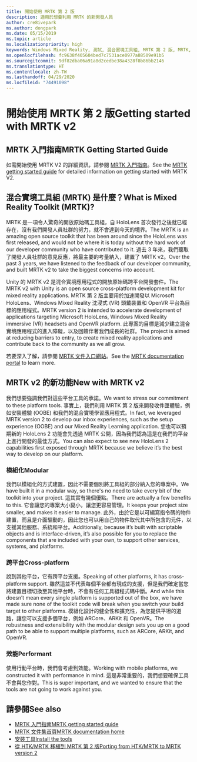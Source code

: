 ```yaml
---
title: 開始使用 MRTK 第 2 版
description: 適用於想要利用 MRTK 的新開發人員
author: cre8ivepark
ms.author: dongpark
ms.date: 05/15/2019
ms.topic: article
ms.localizationpriority: high
keywords: Windows Mixed Reality, 測試, 混合實境工具組, MRTK 第 2 版, MRTK, 工具, SDK, HoloLens, HoloLens 2
ms.openlocfilehash: fc9638f405604bed7c7531ace0977a88509e91b5
ms.sourcegitcommit: 9df82dba06a91a8d2cedbe38a4328f8b86bb2146
ms.translationtype: HT
ms.contentlocale: zh-TW
ms.lasthandoff: 04/29/2020
ms.locfileid: "74491098"
---
```

# <a name="getting-started-with-mrtk-v2"></a><span data-ttu-id="b45c7-104">開始使用 MRTK 第 2 版</span><span class="sxs-lookup"><span data-stu-id="b45c7-104">Getting started with MRTK v2</span></span>

## <a name="mrtk-getting-started-guide"></a><span data-ttu-id="b45c7-105">MRTK 入門指南</span><span class="sxs-lookup"><span data-stu-id="b45c7-105">MRTK Getting Started Guide</span></span>
<span data-ttu-id="b45c7-106">如需開始使用 MRTK V2 的詳細資訊，請參閱 [MRTK 入門指南](https://microsoft.github.io/MixedRealityToolkit-Unity/Documentation/GettingStartedWithTheMRTK.html)。</span><span class="sxs-lookup"><span data-stu-id="b45c7-106">See the [MRTK getting started guide](https://microsoft.github.io/MixedRealityToolkit-Unity/Documentation/GettingStartedWithTheMRTK.html) for detailed information on getting started with MRTK V2.</span></span>

## <a name="what-is-mixed-reality-toolkit-mrtk"></a><span data-ttu-id="b45c7-107">混合實境工具組 (MRTK) 是什麼？</span><span class="sxs-lookup"><span data-stu-id="b45c7-107">What is Mixed Reality Toolkit (MRTK)?</span></span>
<span data-ttu-id="b45c7-108">MRTK 是一項令人驚奇的開放原始碼工具組，自 HoloLens 首次發行之後就已經存在，沒有我們開發人員社群的努力，就不會達到今天的境界。</span><span class="sxs-lookup"><span data-stu-id="b45c7-108">The MRTK is an amazing open source toolkit that has been around since the HoloLens was first released, and would not be where it is today without the hard work of our developer community who have contributed to it.</span></span> <span data-ttu-id="b45c7-109">過去 3 年來，我們聽取了開發人員社群的意見反應，將最主要的考量納入，建置了 MRTK v2。</span><span class="sxs-lookup"><span data-stu-id="b45c7-109">Over the past 3 years, we have listened to the feedback of our developer community, and built MRTK v2 to take the biggest concerns into account.</span></span>  

<span data-ttu-id="b45c7-110">Unity 的 MRTK v2 是混合實境應用程式的開放原始碼跨平台開發套件。</span><span class="sxs-lookup"><span data-stu-id="b45c7-110">The MRTK v2 with Unity is an open source cross-platform development kit for mixed reality applications.</span></span>  <span data-ttu-id="b45c7-111">MRTK 第 2 版主要用於加速開發以 Microsoft HoloLens、Windows Mixed Reality 沈浸式 (VR) 頭戴裝置和 OpenVR 平台為目標的應用程式。</span><span class="sxs-lookup"><span data-stu-id="b45c7-111">MRTK version 2 is intended to accelerate development of applications targeting Microsoft HoloLens, Windows Mixed Reality immersive (VR) headsets and OpenVR platform.</span></span> <span data-ttu-id="b45c7-112">此專案的目標是減少建立混合實境應用程式的進入障礙，以及回饋伴著我們成長的社群。</span><span class="sxs-lookup"><span data-stu-id="b45c7-112">The project is aimed at reducing barriers to entry, to create mixed reality applications and contribute back to the community as we all grow.</span></span> 

<span data-ttu-id="b45c7-113">若要深入了解，請參閱 [MRTK 文件入口網站](https://microsoft.github.io/MixedRealityToolkit-Unity/README.html)。</span><span class="sxs-lookup"><span data-stu-id="b45c7-113">See the [MRTK documentation portal](https://microsoft.github.io/MixedRealityToolkit-Unity/README.html) to learn more.</span></span>

## <a name="new-with-mrtk-v2"></a><span data-ttu-id="b45c7-114">MRTK v2 的新功能</span><span class="sxs-lookup"><span data-stu-id="b45c7-114">New with MRTK v2</span></span>
<span data-ttu-id="b45c7-115">我們想要強調我們對這些平台工具的承諾。</span><span class="sxs-lookup"><span data-stu-id="b45c7-115">We want to stress our commitment to these platform tools.</span></span>  <span data-ttu-id="b45c7-116">事實上，我們利用 MRTK 第 2 版來開發收件匣體驗，例如安裝體驗 (OOBE) 和我們的混合實境學習應用程式。</span><span class="sxs-lookup"><span data-stu-id="b45c7-116">In fact, we leveraged MRTK version 2 to develop our inbox experiences, such as the setup experience (OOBE) and our Mixed Reality Learning application.</span></span>  <span data-ttu-id="b45c7-117">您也可以預期新的 HoloLens 2 功能會先透過 MRTK 公開，因為我們認為這是在我們的平台上進行開發的最佳方式。</span><span class="sxs-lookup"><span data-stu-id="b45c7-117">You can also expect to see new HoloLens 2 capabilities first exposed through MRTK because we believe it’s the best way to develop on our platform.</span></span> 

### <a name="modular"></a><span data-ttu-id="b45c7-118">模組化</span><span class="sxs-lookup"><span data-stu-id="b45c7-118">Modular</span></span>
<span data-ttu-id="b45c7-119">我們以模組化的方式建置，因此不需要個別將工具組的部分納入您的專案中。</span><span class="sxs-lookup"><span data-stu-id="b45c7-119">We have built it in a modular way, so there's no need to take every bit of the toolkit into your project.</span></span>  <span data-ttu-id="b45c7-120">這其實有幾個優點。</span><span class="sxs-lookup"><span data-stu-id="b45c7-120">There are actually a few benefits to this.</span></span>  <span data-ttu-id="b45c7-121">它會讓您的專案大小變小，讓您更容易管理。</span><span class="sxs-lookup"><span data-stu-id="b45c7-121">It keeps your project size smaller, and makes it easier to manage.</span></span>  <span data-ttu-id="b45c7-122">此外，由於它是以可編寫指令碼的物件建置，而且是介面驅動的，因此您也可以用自己的物件取代其中所包含的元件，以支援其他服務、系統和平台。</span><span class="sxs-lookup"><span data-stu-id="b45c7-122">Additionally, because it’s built with scriptable objects and is interface-driven, it’s also possible for you to replace the components that are included with your own, to support other services, systems, and platforms.</span></span>

### <a name="cross-platform"></a><span data-ttu-id="b45c7-123">跨平台</span><span class="sxs-lookup"><span data-stu-id="b45c7-123">Cross-platform</span></span>
<span data-ttu-id="b45c7-124">說到其他平台，它有跨平台支援。</span><span class="sxs-lookup"><span data-stu-id="b45c7-124">Speaking of other platforms, it has cross-platform support.</span></span>  <span data-ttu-id="b45c7-125">雖然這並不代表每個平台都有現成的支援，但是我們確定當您將建置目標切換至其他平台時，不會有任何工具組程式碼中斷。</span><span class="sxs-lookup"><span data-stu-id="b45c7-125">And while this doesn’t mean every single platform is supported out of the box, we have made sure none of the toolkit code will break when you switch your build target to other platforms.</span></span>  <span data-ttu-id="b45c7-126">模組化設計的健全性和擴充性，為您提供平坦的道路，讓您可以支援多個平台，例如 ARCore、ARKit 和 OpenVR。</span><span class="sxs-lookup"><span data-stu-id="b45c7-126">The robustness and extensibility with the modular design sets you up on a good path to be able to support multiple platforms, such as ARCore, ARKit, and OpenVR.</span></span>

### <a name="performant"></a><span data-ttu-id="b45c7-127">效能</span><span class="sxs-lookup"><span data-stu-id="b45c7-127">Performant</span></span>
<span data-ttu-id="b45c7-128">使用行動平台時，我們會考慮到效能。</span><span class="sxs-lookup"><span data-stu-id="b45c7-128">Working with mobile platforms, we constructed it with performance in mind.</span></span>  <span data-ttu-id="b45c7-129">這是非常重要的，我們想要確保工具不會與您作對。</span><span class="sxs-lookup"><span data-stu-id="b45c7-129">This is super important, and we wanted to ensure that the tools are not going to work against you.</span></span>

## <a name="see-also"></a><span data-ttu-id="b45c7-130">請參閱</span><span class="sxs-lookup"><span data-stu-id="b45c7-130">See also</span></span>
* [<span data-ttu-id="b45c7-131">MRTK 入門指南</span><span class="sxs-lookup"><span data-stu-id="b45c7-131">MRTK getting started guide</span></span>](https://microsoft.github.io/MixedRealityToolkit-Unity/Documentation/GettingStartedWithTheMRTK.html)
* [<span data-ttu-id="b45c7-132">MRTK 文件集首頁</span><span class="sxs-lookup"><span data-stu-id="b45c7-132">MRTK documentation home</span></span>](https://microsoft.github.io/MixedRealityToolkit-Unity/README.html)
* [<span data-ttu-id="b45c7-133">安裝工具</span><span class="sxs-lookup"><span data-stu-id="b45c7-133">Install the tools</span></span>](install-the-tools.md)
* [<span data-ttu-id="b45c7-134">從 HTK/MRTK 移植到 MRTK 第 2 版</span><span class="sxs-lookup"><span data-stu-id="b45c7-134">Porting from HTK/MRTK to MRTK version 2</span></span>](https://microsoft.github.io/MixedRealityToolkit-Unity/Documentation/HTKToMRTKPortingGuide.html)
